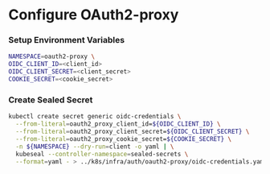 # Configure OAuth2-proxy 

### Setup Environment Variables

```bash
NAMESPACE=oauth2-proxy \
OIDC_CLIENT_ID=<client_id>
OIDC_CLIENT_SECRET=<client_secret>
COOKIE_SECRET=<cookie_secret>
```
### Create Sealed Secret

```bash
kubectl create secret generic oidc-credentials \
  --from-literal=oauth2_proxy_client_id=${OIDC_CLIENT_ID} \
  --from-literal=oauth2_proxy_client_secret=${OIDC_CLIENT_SECRET} \
  --from-literal=oauth2_proxy_cookie_secret=${COOKIE_SECRET} \
  -n ${NAMESPACE} --dry-run=client -o yaml | \
  kubeseal --controller-namespace=sealed-secrets \
  --format=yaml - > ../k8s/infra/auth/oauth2-proxy/oidc-credentials.yaml
```